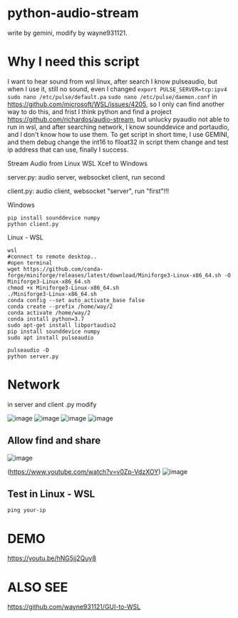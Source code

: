 # python-audio-stream
write by gemini, modify by wayne931121.

# Why I need this script

I want to hear sound from wsl linux, after search I know pulseaudio, but when I use it, still no sound, even I changed ```export PULSE_SERVER=tcp:ipv4``` ```sudo nano /etc/pulse/default.pa``` ```sudo nano /etc/pulse/daemon.conf``` in https://github.com/microsoft/WSL/issues/4205, so I only can find another way to do this, and frist I think python and find a project https://github.com/richardos/audio-stream, but unlucky pyaudio not able to run in wsl, and after searching network, I know sounddevice and portaudio, and I don't know how to use them. To get script in short time, I use GEMINI, and them debug change the int16 to flloat32 in script them change and test ip address that can use, finally I success.

Stream Audio from Linux WSL Xcef to Windows

server.py: audio server, websocket client, run second

client.py: audio client, websocket "server", run "first"!!!

Windows
```
pip install sounddevice numpy
python client.py
```

Linux - WSL
```
wsl
#connect to remote desktop..
#open terminal
wget https://github.com/conda-forge/miniforge/releases/latest/download/Miniforge3-Linux-x86_64.sh -O Miniforge3-Linux-x86_64.sh
chmod +x Miniforge3-Linux-x86_64.sh
./Miniforge3-Linux-x86_64.sh
conda config --set auto_activate_base false
conda create --prefix /home/way/2
conda activate /home/way/2
conda install python=3.7
sudo apt-get install libportaudio2
pip install sounddevice numpy
sudo apt install pulseaudio

pulseaudio -D
python server.py
```

# Network

in server and client .py modify

<img alt="image" src="https://github.com/user-attachments/assets/82633e49-6e35-4f80-99c2-5440a96caada" />

<img alt="image" src="https://github.com/user-attachments/assets/5ca54c29-6da1-411a-b23c-25e987149d18" />

<img alt="image" src="https://github.com/user-attachments/assets/50978f65-f7c7-484f-8da2-b10d54d86097" />

<img alt="image" src="https://github.com/user-attachments/assets/5e34019d-0ece-4324-9859-288b7fba7569" />




## Allow find and share

<img alt="image" src="https://github.com/user-attachments/assets/80fc83eb-44c0-4b5e-bb27-6c58dcd52a7a" />

(https://www.youtube.com/watch?v=v0Zp-VdzXOY)
<img alt="image" src="https://github.com/user-attachments/assets/3626a836-8869-47e3-8dc1-82ea730221d8" />


## Test in Linux - WSL
```
ping your-ip
```

# DEMO
https://youtu.be/hNG5jj2Quy8

# ALSO SEE
https://github.com/wayne931121/GUI-to-WSL

